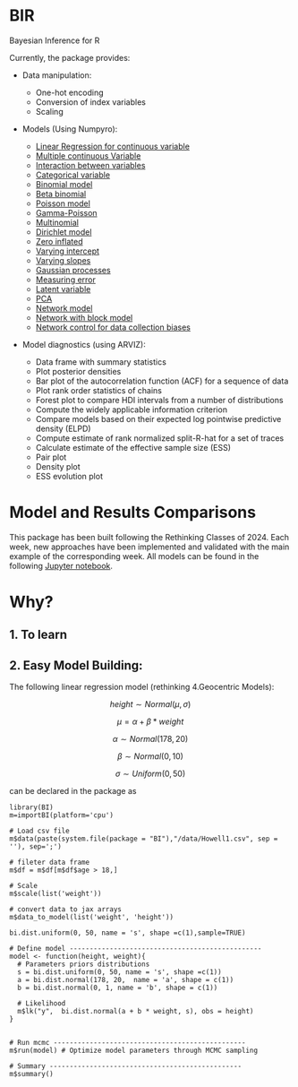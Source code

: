 # BIR
Bayesian Inference for R 

Currently, the package provides:

+ Data manipulation:
    + One-hot encoding
    + Conversion of index variables
    + Scaling
      
+ Models (Using Numpyro):
  
    + [Linear Regression for continuous variable](Documentation/1.&#32;Linear&#32;Regression&#32;for&#32;continuous&#32;variable.qmd)
    + [Multiple continuous Variable](Documentation/2.&#32;Multiple&#32;continuous&#32;Variables.qmd)
    + [Interaction between variables](Documentation/3.&#32;Interaction&#32;between&#32;continuous&#32;variables.qmd)
    + [Categorical variable](Documentation/4.&#32;Categorical&#32;variable.qmd)
    + [Binomial model](Documentation/5.&#32;Binomial&#32;model.qmd)
    + [Beta binomial](Documentation/6.&#32;Beta&#32;binomial&#32;model.qmd)
    + [Poisson model](Documentation/7.&#32;Poisson&#32;model.qmd)
    + [Gamma-Poisson](Documentation/8.&#32;Gamma-Poisson.qmd)
    + [Multinomial](Documentation/9.&#32;Multinomial&#32;model.qmd)    
    + [Dirichlet model](Documentation/10.&#32;Dirichlet&#32;model&#32;(wip).qmd)
    + [Zero inflated](Documentation/11.&#32;Zero&#32;inflated.qmd)
    + [Varying intercept](Documentation/12.&#32;Varying&#32;intercepts.qmd)
    + [Varying slopes](Documentation/13.&#32Varying&#32slopes.qmd)
    + [Gaussian processes](Documentation/14.&#32;Gaussian&#32;processes&#32;(wip).qmd)  
    + [Measuring error](Documentation/15.&#32;Measuring&#32;error&#32;(wip).qmd) 
    + [Latent variable](Documentation/17.&#32;Latent&#32;variable&#32;(wip).qmd) 
    + [PCA](Documentation/18.&#32;PCA&#32;(wip).qmd) 
    + [Network model](Documentation/18.&#32;Network&#32;model.qmd) 
    + [Network with block model](Documentation/19.&#32;Network&#32;with&#32;block&#32;model.qmd)
    + [Network control for data collection biases ](Documentation/20.&#32;Network&#32;control&#32;for&#32;data&#32;collection&#32;biases&#32;(wip).qmd)

+ Model diagnostics (using ARVIZ):
    + Data frame with summary statistics
    + Plot posterior densities
    + Bar plot of the autocorrelation function (ACF) for a sequence of data
    + Plot rank order statistics of chains
    + Forest plot to compare HDI intervals from a number of distributions
    + Compute the widely applicable information criterion
    + Compare models based on their expected log pointwise predictive density (ELPD)
    + Compute estimate of rank normalized split-R-hat for a set of traces
    + Calculate estimate of the effective sample size (ESS)
    + Pair plot
    + Density plot
    + ESS evolution plot
      
# Model and Results Comparisons
This package has been built following the Rethinking Classes of 2024. Each week, new approaches have been implemented and validated with the main example of the corresponding week. All models can be found in the following [Jupyter notebook](https://github.com/BGN-for-ASNA/BI/blob/main/rethinking.ipynb). 

# Why?
## 1.  To learn

## 2.  Easy Model Building:
The following linear regression model (rethinking 4.Geocentric Models): 
```math
height∼Normal(μ,σ)
```
```math
μ=α+β*weight
```
```math 
α∼Normal(178,20)
```
```math
β∼Normal(0,10)
```
```math
σ∼Uniform(0,50)
```
    
can be declared in the package as
```
library(BI)
m=importBI(platform='cpu')

# Load csv file
m$data(paste(system.file(package = "BI"),"/data/Howell1.csv", sep = ''), sep=';')

# fileter data frame
m$df = m$df[m$df$age > 18,]

# Scale
m$scale(list('weight')) 

# convert data to jax arrays
m$data_to_model(list('weight', 'height'))

bi.dist.uniform(0, 50, name = 's', shape =c(1),sample=TRUE)

# Define model ------------------------------------------------
model <- function(height, weight){
  # Parameters priors distributions
  s = bi.dist.uniform(0, 50, name = 's', shape =c(1))
  a = bi.dist.normal(178, 20,  name = 'a', shape = c(1))
  b = bi.dist.normal(0, 1, name = 'b', shape = c(1))
  
  # Likelihood
  m$lk("y",  bi.dist.normal(a + b * weight, s), obs = height)
}


# Run mcmc ------------------------------------------------
m$run(model) # Optimize model parameters through MCMC sampling

# Summary ------------------------------------------------
m$summary()

```            
